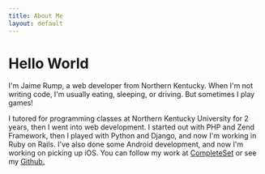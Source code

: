 ```yaml
---
title: About Me
layout: default
---
```


<script>
	$('#about-link').parent().addClass('active');
</script>

# Hello World

I'm Jaime Rump, a web developer from Northern Kentucky. When I'm not writing code, I'm usually eating, sleeping, or driving. But sometimes I play games!

I tutored for programming classes at Northern Kentucky University for 2 years, then I went into web development. I started out with PHP and Zend Framework, then I played with Python and Django, and now I'm working in Ruby on Rails. I've also done some Android development, and now I'm working on picking up iOS. You can follow my work at [CompleteSet](https://www.completeset.com) or see my [Github.](https://github.com/jaimerump)
